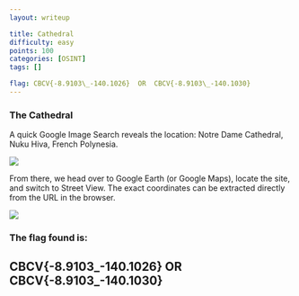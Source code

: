 ```yaml
---
layout: writeup

title: Cathedral
difficulty: easy
points: 100
categories: [OSINT]
tags: []

flag: CBCV{-8.9103\_-140.1026}  OR  CBCV{-8.9103\_-140.1030}
---
```


### The Cathedral

A quick Google Image Search reveals the location: Notre Dame Cathedral, Nuku Hiva, French Polynesia.

<img src="../images/catser.png" />

From there, we head over to Google Earth (or Google Maps), locate the site, and switch to Street View. The exact coordinates can be extracted directly from the URL in the browser.

<img src="../images/catge.png" />

### The flag found is: 
## CBCV{-8.9103\_-140.1026}  OR  CBCV{-8.9103\_-140.1030}
